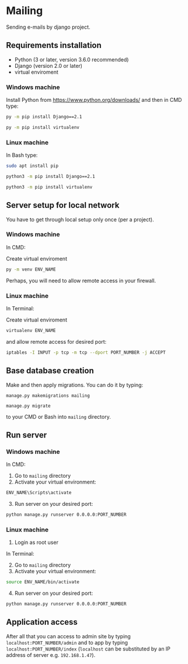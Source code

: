 # Mailing
Sending e-mails by django project.

## Requirements installation

 - Python (3 or later, version 3.6.0 recommended)
 - Django (version 2.0 or later)
 - virtual enviroment

### Windows machine
Install Python from https://www.python.org/downloads/ and then in CMD type:

```cmd
py -m pip install Django==2.1
```
```cmd
py -m pip install virtualenv
```
### Linux machine
In Bash type:

```bash
sudo apt install pip
```
```bash
python3 -m pip install Django==2.1
```
```bash
python3 -m pip install virtualenv
```

## Server setup for local network

You have to get through local setup only once (per a project).

### Windows machine

In CMD:

Create virtual enviroment
```cmd
py -m venv ENV_NAME
```
Perhaps, you will need to allow remote access in your firewall.

### Linux machine

In Terminal:

Create virtual enviroment
```cmd
virtualenv ENV_NAME
```
and allow remote access for desired port:
```bash
iptables -I INPUT -p tcp -m tcp --dport PORT_NUMBER -j ACCEPT
```

## Base database creation

Make and then apply migrations. You can do it by typing:

```
manage.py makemigrations mailing
```
```
manage.py migrate
```

to your CMD or Bash into `mailing` directory.


## Run server

### Windows machine

In CMD:

1. Go to `mailing` directory
2. Activate your virtual environment:
```cmd
ENV_NAME\Scripts\activate
```
3. Run server on your desired port:
```cmd
python manage.py runserver 0.0.0.0:PORT_NUMBER
```

### Linux machine

1. Login as root user

In Terminal:

2. Go to `mailing` directory
3. Activate your virtual environment:
```bash
source ENV_NAME/bin/activate
```
4. Run server on your desired port:
```bash
python manage.py runserver 0.0.0.0:PORT_NUMBER
```

## Application access

After all that you can access to admin site by typing `localhost:PORT_NUMBER/admin` and to app by typing `localhost:PORT_NUMBER/index` (`localhost` can be substituted by an IP address of server e.g. `192.168.1.47`).
